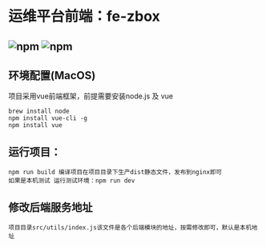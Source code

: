 # 运维平台前端：fe-zbox
![npm](https://img.shields.io/npm/v/npm)
![npm](https://img.shields.io/npm/v/vue?color=a&label=vue&logo=vue)
-----------------------------
## 环境配置(MacOS)
项目采用vue前端框架，前提需要安装node.js 及 vue
```
brew install node
npm install vue-cli -g
npm install vue
```
## 运行项目：
```
npm run build 编译项目在项目目录下生产dist静态文件，发布到nginx即可
如果是本机测试 运行测试环境：npm run dev
```
## 修改后端服务地址
```
项目目录src/utils/index.js该文件是各个后端模块的地址，按需修改即可，默认是本机地址
```
